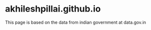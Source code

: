 akhileshpillai.github.io
========================
This page is based on the data from indian government at data.gov.in 
